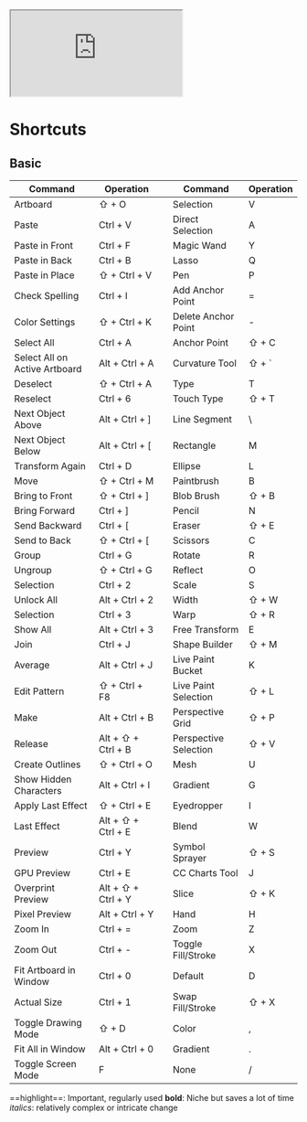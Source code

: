 <iframe src="https://www.youtube.com/embed/Ib8UBwu3yGA?si=tR0wwQOa_iqsh_u6" title="YouTube video player"  allow="accelerometer; autoplay; clipboard-write; encrypted-media; gyroscope; picture-in-picture; web-share" allowfullscreen></iframe>

# Shortcuts

## Basic

| Command                       | Operation          |     | Command               | Operation |
| ----------------------------- | ------------------ | --- | --------------------- | --------- |
| Artboard                      | ⇧ + O              |     | Selection             | V         |
| Paste                         | Ctrl + V           |     | Direct Selection      | A         |
| Paste in Front                | Ctrl + F           |     | Magic Wand            | Y         |
| Paste in Back                 | Ctrl + B           |     | Lasso                 | Q         |
| Paste in Place                | ⇧ + Ctrl + V       |     | Pen                   | P         |
| Check Spelling                | Ctrl + I           |     | Add Anchor Point      | =         |
| Color Settings                | ⇧ + Ctrl + K       |     | Delete Anchor Point   | -         |
| Select All                    | Ctrl + A           |     | Anchor Point          | ⇧ + C     |
| Select All on Active Artboard | Alt + Ctrl + A     |     | Curvature Tool        | ⇧ + `     |
| Deselect                      | ⇧ + Ctrl + A       |     | Type                  | T         |
| Reselect                      | Ctrl + 6           |     | Touch Type            | ⇧ + T     |
| Next Object Above             | Alt + Ctrl + ]     |     | Line Segment          | \\        |
| Next Object Below             | Alt + Ctrl + [     |     | Rectangle             | M         |
| Transform Again               | Ctrl + D           |     | Ellipse               | L         |
| Move                          | ⇧ + Ctrl + M       |     | Paintbrush            | B         |
| Bring to Front                | ⇧ + Ctrl + ]       |     | Blob Brush            | ⇧ + B     |
| Bring Forward                 | Ctrl + ]           |     | Pencil                | N         |
| Send Backward                 | Ctrl + [           |     | Eraser                | ⇧ + E     |
| Send to Back                  | ⇧ + Ctrl + [       |     | Scissors              | C         |
| Group                         | Ctrl + G           |     | Rotate                | R         |
| Ungroup                       | ⇧ + Ctrl + G       |     | Reflect               | O         |
| Selection                     | Ctrl + 2           |     | Scale                 | S         |
| Unlock All                    | Alt + Ctrl + 2     |     | Width                 | ⇧ + W     |
| Selection                     | Ctrl + 3           |     | Warp                  | ⇧ + R     |
| Show All                      | Alt + Ctrl + 3     |     | Free Transform        | E         |
| Join                          | Ctrl + J           |     | Shape Builder         | ⇧ + M     |
| Average                       | Alt + Ctrl + J     |     | Live Paint Bucket     | K         |
| Edit Pattern                  | ⇧ + Ctrl + F8      |     | Live Paint Selection  | ⇧ + L     |
| Make                          | Alt + Ctrl + B     |     | Perspective Grid      | ⇧ + P     |
| Release                       | Alt + ⇧ + Ctrl + B |     | Perspective Selection | ⇧ + V     |
| Create Outlines               | ⇧ + Ctrl + O       |     | Mesh                  | U         |
| Show Hidden Characters        | Alt + Ctrl + I     |     | Gradient              | G         |
| Apply Last Effect             | ⇧ + Ctrl + E       |     | Eyedropper            | I         |
| Last Effect                   | Alt + ⇧ + Ctrl + E |     | Blend                 | W         |
| Preview                       | Ctrl + Y           |     | Symbol Sprayer        | ⇧ + S     |
| GPU Preview                   | Ctrl + E           |     | CC Charts Tool        | J         |
| Overprint Preview             | Alt + ⇧ + Ctrl + Y |     | Slice                 | ⇧ + K     |
| Pixel Preview                 | Alt + Ctrl + Y     |     | Hand                  | H         |
| Zoom In                       | Ctrl + =           |     | Zoom                  | Z         |
| Zoom Out                      | Ctrl + -           |     | Toggle Fill/Stroke    | X         |
| Fit Artboard in Window        | Ctrl + 0           |     | Default               | D         |
| Actual Size                   | Ctrl + 1           |     | Swap Fill/Stroke      | ⇧ + X     |
| Toggle Drawing Mode           | ⇧ + D              |     | Color                 | ,         |
| Fit All in Window             | Alt + Ctrl + 0     |     | Gradient              | .         |
| Toggle Screen Mode            | F                  |     | None                  | /         |


==highlight==: Important, regularly used
**bold**: Niche but saves a lot of time
*italics*: relatively complex or intricate change 